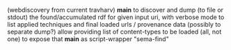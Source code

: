  (webdiscovery from current travharv)
__main__ to discover and dump (to file or stdout) the found/accumulated rdf for given input uri, with verbose mode to list applied techniques and final loaded urls / provenance data (possibly to separate dump?)
allow providing list of content-types to be loaded (all, not one)
to expose that __main__ as script-wrapper "sema-find"
